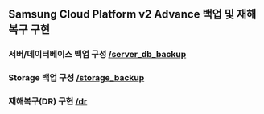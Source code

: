 ## Samsung Cloud Platform v2 Advance 백업 및 재해복구 구현

### 서버/데이터베이스 백업 구성 [/server_db_backup](./server_db_backup)

### Storage 백업 구성 [/storage_backup](./storage_backup)

### 재해복구(DR) 구현 [/dr](./dr)
